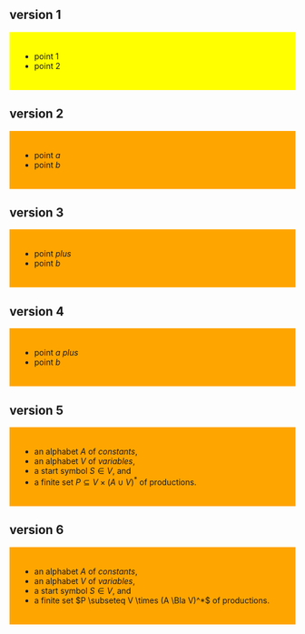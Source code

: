 <!--
author:   Thomas Wilke

email:    thomas.wilke@email.uni-kiel.de

language: en

narrator: US English Female

comment:  A playground for LiaScript

-->

## version 1

<div style="background: yellow; padding: 20px">

* point 1
* point 2

</div>

## version 2

<div style="background: orange; padding: 20px">

* point $a$
* point $b$
    
</div>

## version 3

<div style="background: orange; padding: 20px">

* point *plus*
* point $b$
    
</div>

## version 4

<div style="background: orange; padding: 20px">

* point $a$ *plus*
* point $b$
    
</div>

## version 5

<div style="background: orange; padding: 20px">

* an alphabet $A$ of *constants*,
* an alphabet $V$ of *variables*,
* a start symbol $S \in V$, and
* a finite set $P \subseteq V \times (A \cup V)^*$ of productions.
    
</div>

## version 6

<div style="background: orange; padding: 20px">

* an alphabet $A$ of *constants*,
* an alphabet $V$ of *variables*,
* a start symbol $S \in V$, and
* a finite set $P \subseteq V \times (A \Bla V)^*$ of productions.
    
</div>
